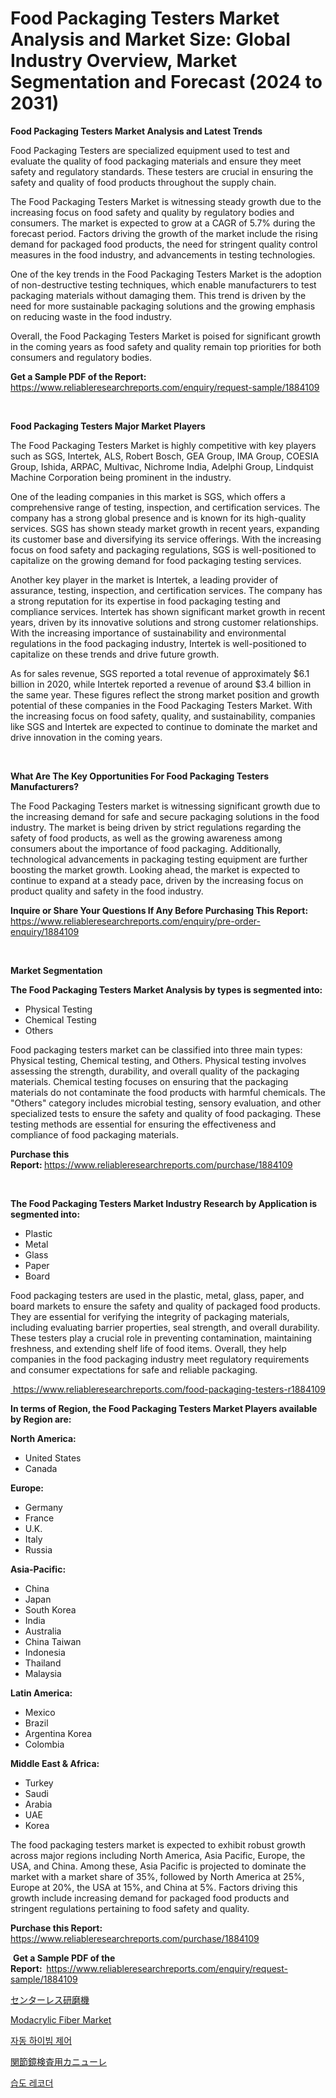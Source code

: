 <p><h1>Food Packaging Testers Market Analysis and Market Size: Global Industry Overview, Market Segmentation and Forecast (2024 to 2031)</h1></p><p><strong>Food Packaging Testers Market Analysis and Latest Trends</strong></p>
<p><p>Food Packaging Testers are specialized equipment used to test and evaluate the quality of food packaging materials and ensure they meet safety and regulatory standards. These testers are crucial in ensuring the safety and quality of food products throughout the supply chain.</p><p>The Food Packaging Testers Market is witnessing steady growth due to the increasing focus on food safety and quality by regulatory bodies and consumers. The market is expected to grow at a CAGR of 5.7% during the forecast period. Factors driving the growth of the market include the rising demand for packaged food products, the need for stringent quality control measures in the food industry, and advancements in testing technologies.</p><p>One of the key trends in the Food Packaging Testers Market is the adoption of non-destructive testing techniques, which enable manufacturers to test packaging materials without damaging them. This trend is driven by the need for more sustainable packaging solutions and the growing emphasis on reducing waste in the food industry.</p><p>Overall, the Food Packaging Testers Market is poised for significant growth in the coming years as food safety and quality remain top priorities for both consumers and regulatory bodies.</p></p>
<p><strong>Get a Sample PDF of the Report:&nbsp;</strong> <a href="https://www.reliableresearchreports.com/enquiry/request-sample/1884109">https://www.reliableresearchreports.com/enquiry/request-sample/1884109</a></p>
<p>&nbsp;</p>
<p><strong>Food Packaging Testers Major Market Players</strong></p>
<p><p>The Food Packaging Testers Market is highly competitive with key players such as SGS, Intertek, ALS, Robert Bosch, GEA Group, IMA Group, COESIA Group, Ishida, ARPAC, Multivac, Nichrome India, Adelphi Group, Lindquist Machine Corporation being prominent in the industry.</p><p>One of the leading companies in this market is SGS, which offers a comprehensive range of testing, inspection, and certification services. The company has a strong global presence and is known for its high-quality services. SGS has shown steady market growth in recent years, expanding its customer base and diversifying its service offerings. With the increasing focus on food safety and packaging regulations, SGS is well-positioned to capitalize on the growing demand for food packaging testing services.</p><p>Another key player in the market is Intertek, a leading provider of assurance, testing, inspection, and certification services. The company has a strong reputation for its expertise in food packaging testing and compliance services. Intertek has shown significant market growth in recent years, driven by its innovative solutions and strong customer relationships. With the increasing importance of sustainability and environmental regulations in the food packaging industry, Intertek is well-positioned to capitalize on these trends and drive future growth.</p><p>As for sales revenue, SGS reported a total revenue of approximately $6.1 billion in 2020, while Intertek reported a revenue of around $3.4 billion in the same year. These figures reflect the strong market position and growth potential of these companies in the Food Packaging Testers Market. With the increasing focus on food safety, quality, and sustainability, companies like SGS and Intertek are expected to continue to dominate the market and drive innovation in the coming years.</p></p>
<p>&nbsp;</p>
<p><strong>What Are The Key Opportunities For Food Packaging Testers Manufacturers?</strong></p>
<p><p>The Food Packaging Testers market is witnessing significant growth due to the increasing demand for safe and secure packaging solutions in the food industry. The market is being driven by strict regulations regarding the safety of food products, as well as the growing awareness among consumers about the importance of food packaging. Additionally, technological advancements in packaging testing equipment are further boosting the market growth. Looking ahead, the market is expected to continue to expand at a steady pace, driven by the increasing focus on product quality and safety in the food industry.</p></p>
<p><strong>Inquire or Share Your Questions If Any Before Purchasing This Report:</strong> <a href="https://www.reliableresearchreports.com/enquiry/pre-order-enquiry/1884109">https://www.reliableresearchreports.com/enquiry/pre-order-enquiry/1884109</a></p>
<p>&nbsp;</p>
<p><strong>Market Segmentation</strong></p>
<p><strong>The Food Packaging Testers Market Analysis by types is segmented into:</strong></p>
<p><ul><li>Physical Testing</li><li>Chemical Testing</li><li>Others</li></ul></p>
<p><p>Food packaging testers market can be classified into three main types: Physical testing, Chemical testing, and Others. Physical testing involves assessing the strength, durability, and overall quality of the packaging materials. Chemical testing focuses on ensuring that the packaging materials do not contaminate the food products with harmful chemicals. The "Others" category includes microbial testing, sensory evaluation, and other specialized tests to ensure the safety and quality of food packaging. These testing methods are essential for ensuring the effectiveness and compliance of food packaging materials.</p></p>
<p><strong>Purchase this Report:&nbsp;</strong><a href="https://www.reliableresearchreports.com/purchase/1884109">https://www.reliableresearchreports.com/purchase/1884109</a></p>
<p>&nbsp;</p>
<p><strong>The Food Packaging Testers Market Industry Research by Application is segmented into:</strong></p>
<p><ul><li>Plastic</li><li>Metal</li><li>Glass</li><li>Paper</li><li>Board</li></ul></p>
<p><p>Food packaging testers are used in the plastic, metal, glass, paper, and board markets to ensure the safety and quality of packaged food products. They are essential for verifying the integrity of packaging materials, including evaluating barrier properties, seal strength, and overall durability. These testers play a crucial role in preventing contamination, maintaining freshness, and extending shelf life of food items. Overall, they help companies in the food packaging industry meet regulatory requirements and consumer expectations for safe and reliable packaging.</p></p>
<p><a href="https://www.reliableresearchreports.com/food-packaging-testers-r1884109">&nbsp;https://www.reliableresearchreports.com/food-packaging-testers-r1884109</a></p>
<p><strong>In terms of Region, the Food Packaging Testers Market Players available by Region are:</strong></p>
<p>
    <p> <strong> North America: </strong>
        <ul>
            <li>United States</li>
            <li>Canada</li>
        </ul>
        </p> 
    <p> <strong> Europe: </strong>
        <ul>
            <li>Germany</li>
            <li>France</li>
            <li>U.K.</li>
            <li>Italy</li>
            <li>Russia</li>
        </ul>
        </p> 
    <p> <strong> Asia-Pacific: </strong>
        <ul>
            <li>China</li>
            <li>Japan</li>
            <li>South Korea</li>
            <li>India</li>
            <li>Australia</li>
            <li>China Taiwan</li>
            <li>Indonesia</li>
            <li>Thailand</li>
            <li>Malaysia</li>
        </ul>
        </p> 
    <p> <strong> Latin America: </strong>
        <ul>
            <li>Mexico</li>
            <li>Brazil</li>
            <li>Argentina Korea</li>
            <li>Colombia</li>
        </ul>
        </p> 
    <p> <strong> Middle East & Africa: </strong>
        <ul>
            <li>Turkey</li>
            <li>Saudi</li>
            <li>Arabia</li>
            <li>UAE</li>
            <li>Korea</li>
        </ul>
    </p>
    </p>
<p><p>The food packaging testers market is expected to exhibit robust growth across major regions including North America, Asia Pacific, Europe, the USA, and China. Among these, Asia Pacific is projected to dominate the market with a market share of 35%, followed by North America at 25%, Europe at 20%, the USA at 15%, and China at 5%. Factors driving this growth include increasing demand for packaged food products and stringent regulations pertaining to food safety and quality.</p></p>
<p><strong>Purchase this Report: </strong><a href="https://www.reliableresearchreports.com/purchase/1884109">https://www.reliableresearchreports.com/purchase/1884109</a></p>
<p>&nbsp;<strong>Get a Sample PDF of the Report:&nbsp;&nbsp;</strong><a href="https://www.reliableresearchreports.com/enquiry/request-sample/1884109">https://www.reliableresearchreports.com/enquiry/request-sample/1884109</a></p>
<p><strong></strong></p>
<p><p><a href="https://github.com/tubbs463/Market-Research-Report-List-1/blob/main/859074244453.md">センターレス研磨機</a></p><p><a href="https://issuu.com/reportprime-2/docs/modacrylic-fiber-market-size-2030.pptx">Modacrylic Fiber Market</a></p><p><a href="https://medium.com/@brianankunding2022/2024%EB%85%84%EB%B6%80%ED%84%B0-2031%EB%85%84%EA%B9%8C%EC%A7%80%EC%9D%98-%EA%B8%B0%EA%B0%84%EC%97%90-%EB%8C%80%ED%95%9C-%EC%9E%90%EB%8F%99-%ED%95%98%EC%9D%B4-%EB%B9%94-%EC%A0%9C%EC%96%B4-%EC%8B%9C%EC%9E%A5-%EB%B6%84%EC%84%9D-%EB%B0%8F-%EA%B7%9C%EB%AA%A8-%EC%98%88%EC%B8%A1-0d1bf4e381fa">자동 하이빔 제어</a></p><p><a href="https://medium.com/@kimalker_178/%E9%96%A2%E7%AF%80%E9%8F%A1%E3%82%AB%E3%83%8B%E3%83%A5%E3%83%BC%E3%83%A9%E5%B8%82%E5%A0%B4%E3%81%AE%E8%A6%8F%E6%A8%A1%E3%81%A8%E5%B8%82%E5%A0%B4%E5%8B%95%E5%90%91-%E5%AE%8C%E5%85%A8%E3%81%AA%E6%A5%AD%E7%95%8C%E6%A6%82%E8%A6%81-2024%E5%B9%B4%E3%81%8B%E3%82%892031%E5%B9%B4%E3%81%BE%E3%81%A7-44f51e1df1af">関節鏡検査用カニューレ</a></p><p><a href="https://medium.com/@codystark26/%EC%8A%B5%EA%B8%B0-%EA%B8%B0%EB%A1%9D%EA%B8%B0-%EC%8B%9C%EC%9E%A5-2031%EB%85%84%EA%B9%8C%EC%A7%80%EC%9D%98-%ED%8A%B8%EB%A0%8C%EB%93%9C-%EC%98%88%EC%B8%A1-%EB%B0%8F-%EA%B2%BD%EC%9F%81-%EB%B6%84%EC%84%9D-5ff15b0b0523">습도 레코더</a></p></p>
